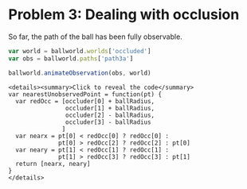 # Problem 3: Dealing with occlusion

So far, the path of the ball has been fully observable. 

```javascript
var world = ballworld.worlds['occluded']
var obs = ballworld.paths['path3a']

ballworld.animateObservation(obs, world)
```

```
<details><summary>Click to reveal the code</summary>
var nearestUnobservedPoint = function(pt) {
  var redOcc = [occluder[0] + ballRadius,
                occluder[1] + ballRadius,
                occluder[2] - ballRadius,
                occluder[3] - ballRadius
               ]
  var nearx = pt[0] < redOcc[0] ? redOcc[0] :
              pt[0] > redOcc[2] ? redOcc[2] : pt[0]
  var neary = pt[1] < redOcc[1] ? redOcc[1] :
              pt[1] > redOcc[3] ? redOcc[3] : pt[1]
  return [nearx, neary]
}
</details>
```